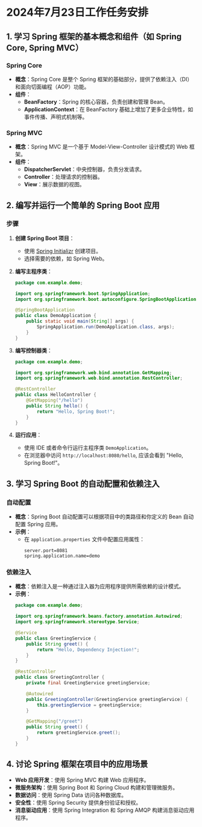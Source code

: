 # 2024年7月23日工作任务安排

## 1. 学习 Spring 框架的基本概念和组件（如 Spring Core, Spring MVC）

### Spring Core
- **概念**：Spring Core 是整个 Spring 框架的基础部分，提供了依赖注入（DI）和面向切面编程（AOP）功能。
- **组件**：
    - **BeanFactory**：Spring 的核心容器，负责创建和管理 Bean。
    - **ApplicationContext**：在 BeanFactory 基础上增加了更多企业特性，如事件传播、声明式机制等。

### Spring MVC
- **概念**：Spring MVC 是一个基于 Model-View-Controller 设计模式的 Web 框架。
- **组件**：
    - **DispatcherServlet**：中央控制器，负责分发请求。
    - **Controller**：处理请求的控制器。
    - **View**：展示数据的视图。

## 2. 编写并运行一个简单的 Spring Boot 应用

### 步骤
1. **创建 Spring Boot 项目**：
    - 使用 [Spring Initializr](https://start.spring.io/) 创建项目。
    - 选择需要的依赖，如 Spring Web。

2. **编写主程序类**：
    ```java
    package com.example.demo;

    import org.springframework.boot.SpringApplication;
    import org.springframework.boot.autoconfigure.SpringBootApplication;

    @SpringBootApplication
    public class DemoApplication {
        public static void main(String[] args) {
            SpringApplication.run(DemoApplication.class, args);
        }
    }
    ```

3. **编写控制器类**：
    ```java
    package com.example.demo;

    import org.springframework.web.bind.annotation.GetMapping;
    import org.springframework.web.bind.annotation.RestController;

    @RestController
    public class HelloController {
        @GetMapping("/hello")
        public String hello() {
            return "Hello, Spring Boot!";
        }
    }
    ```

4. **运行应用**：
    - 使用 IDE 或者命令行运行主程序类 `DemoApplication`。
    - 在浏览器中访问 `http://localhost:8080/hello`, 应该会看到 "Hello, Spring Boot!"。

## 3. 学习 Spring Boot 的自动配置和依赖注入

### 自动配置
- **概念**：Spring Boot 自动配置可以根据项目中的类路径和你定义的 Bean 自动配置 Spring 应用。
- **示例**：
    - 在 `application.properties` 文件中配置应用属性：
      ```properties
      server.port=8081
      spring.application.name=demo
      ```

### 依赖注入
- **概念**：依赖注入是一种通过注入器为应用程序提供所需依赖的设计模式。
- **示例**：
    ```java
    package com.example.demo;

    import org.springframework.beans.factory.annotation.Autowired;
    import org.springframework.stereotype.Service;

    @Service
    public class GreetingService {
        public String greet() {
            return "Hello, Dependency Injection!";
        }
    }

    @RestController
    public class GreetingController {
        private final GreetingService greetingService;

        @Autowired
        public GreetingController(GreetingService greetingService) {
            this.greetingService = greetingService;
        }

        @GetMapping("/greet")
        public String greet() {
            return greetingService.greet();
        }
    }
    ```

## 4. 讨论 Spring 框架在项目中的应用场景

- **Web 应用开发**：使用 Spring MVC 构建 Web 应用程序。
- **微服务架构**：使用 Spring Boot 和 Spring Cloud 构建和管理微服务。
- **数据访问**：使用 Spring Data 访问各种数据库。
- **安全性**：使用 Spring Security 提供身份验证和授权。
- **消息驱动应用**：使用 Spring Integration 和 Spring AMQP 构建消息驱动应用程序。

